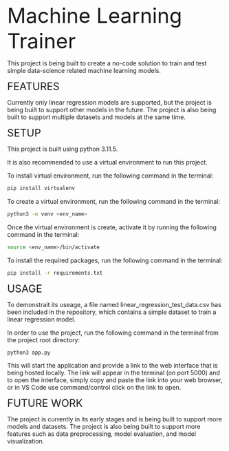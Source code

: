 <font size = 30>Machine Learning Trainer</font>

This project is being built to create a no-code solution to train and test simple data-science related machine learning models.

<font size = 5> FEATURES </font>

Currently only linear regression models are supported, but the project is being built to support other models in the future. The project is also being built to support multiple datasets and models at the same time.

<font size = 5> SETUP </font>

This project is built using python 3.11.5. 

It is also recommended to use a virtual environment to run this project.

To install virtual environment, run the following command in the terminal:

```bash
pip install virtualenv
```

To create a virtual environment, run the following command in the terminal:

```bash
python3 -m venv <env_name>
```

Once the virtual environment is create, activate it by running the following command in the terminal:

```bash
source <env_name>/bin/activate
```

To install the required packages, run the following command in the terminal:

```bash
pip install -r requirements.txt
```

<font size = 5> USAGE </font>

To demonstrait its useage, a file named linear_regression_test_data.csv has been included in the repository, which contains a simple dataset to train a linear regression model.

In order to use the project, run the following command in the terminal from the project root directory:

```bash
python3 app.py
```

This will start the application and provide a link to the web interface that is being hosted locally.  The link will appear in the terminal (on port 5000) and to open the interface, simply copy and paste the link into your web browser, or in VS Code use command/control click on the link to open.

<font size = 5> FUTURE WORK </font>

The project is currently in its early stages and is being built to support more models and datasets. The project is also being built to support more features such as data preprocessing, model evaluation, and model visualization. 